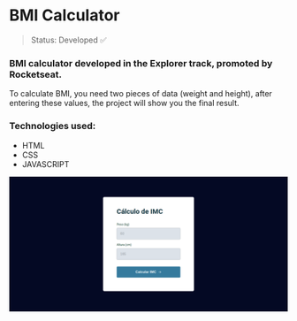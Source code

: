 # BMI Calculator
  
> Status: Developed ✅
  
### BMI calculator developed in the Explorer track, promoted by Rocketseat.
To calculate BMI, you need two pieces of data (weight and height), 
after entering these values, the project will show you the final result.

### Technologies used:
* HTML
* CSS
* JAVASCRIPT

<img src="./assets/imc01.png">
